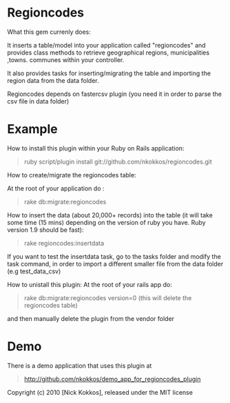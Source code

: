 Regioncodes
======

What this gem currenly does:

It inserts a table/model into your application called "regioncodes" and
provides class methods to retrieve geographical regions, municipalities
,towns. communes  within your controller.

It also provides tasks for inserting/migrating the table and importing 
the region data from the data folder.

Regioncodes depends on fastercsv plugin (you need it in order to parse
the csv file in data folder)


Example
=======

How to install this plugin within your Ruby on Rails application:


> ruby script/plugin install git://github.com/nkokkos/regioncodes.git



How to create/migrate the regioncodes table:

At the root of your application do :

> rake db:migrate:regioncodes


How to insert the data (about 20,000+ records) into the table 
(it will take some time (15 mins) depending on the version of ruby you have. Ruby version 1.9 should be fast): 

> rake regioncodes:insertdata


If you want to test the insertdata task, go to the tasks folder and modify the
task command, in order to import a different smaller file from the 
data folder (e.g test_data_csv)


How to unistall this plugin:
At the root of your rails app do:

> rake db:migrate:regioncodes version=0
(this will delete the regioncodes table)

and then manually delete the plugin from the vendor folder


Demo
=====

There is a demo application that uses this plugin at 

> http://github.com/nkokkos/demo_app_for_regioncodes_plugin


Copyright (c) 2010 [Nick Kokkos], released under the MIT license
